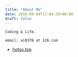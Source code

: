 ```yaml
---
title: "About Me"
date: 2018-09-04T17:04:29+08:00
draft: false
---
```


```
Coding & Life.

email: ai0376 at 126.com
```

* [hotso.top](http://hotso.top/)